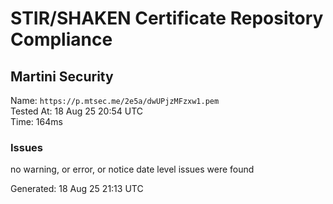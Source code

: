 # STIR/SHAKEN Certificate Repository Compliance

## Martini Security

Name: `https://p.mtsec.me/2e5a/dwUPjzMFzxw1.pem`\
Tested At: 18 Aug 25 20:54 UTC\
Time: 164ms

### Issues

no warning, or error, or notice date level issues were found

Generated: 18 Aug 25 21:13 UTC